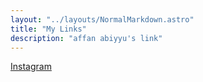 ```yaml
---
layout: "../layouts/NormalMarkdown.astro"
title: "My Links"
description: "affan abiyyu's link"
---
```


[Instagram](https://www.instagram.com/abito.id)